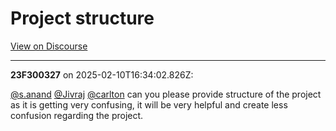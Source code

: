 # Project structure

[View on Discourse](https://discourse.onlinedegree.iitm.ac.in/t/project-structure/166738)

---
**23F300327** on 2025-02-10T16:34:02.826Z:

[@s.anand](/u/s.anand) [@Jivraj](/u/jivraj) [@carlton](/u/carlton) can you
please provide structure of the project as it is getting very confusing, it
will be very helpful and create less confusion regarding the project.



